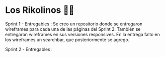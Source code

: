 # Los Rikolinos 👨‍🍳
 
Sprint 1 - Entregables : Se creo un repositorio donde se entregaron wireframes para cada una de las páginas del Sprint 2. También se entregaron wireframes en sus versiones responsives. En la entrega falto en los wireframes un searchbar, que posteriormente se agrego.

Sprint 2 - Entregables : 

